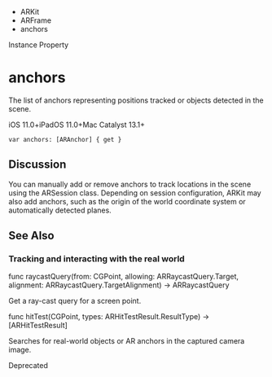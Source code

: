 

- ARKit
- ARFrame
-  anchors 

Instance Property

# anchors

The list of anchors representing positions tracked or objects detected in the scene.

iOS 11.0+iPadOS 11.0+Mac Catalyst 13.1+

``` source
var anchors: [ARAnchor] { get }
```

## Discussion

You can manually add or remove anchors to track locations in the scene using the ARSession class. Depending on session configuration, ARKit may also add anchors, such as the origin of the world coordinate system or automatically detected planes.

## See Also

### Tracking and interacting with the real world

func raycastQuery(from: CGPoint, allowing: ARRaycastQuery.Target, alignment: ARRaycastQuery.TargetAlignment) -> ARRaycastQuery

Get a ray-cast query for a screen point.

func hitTest(CGPoint, types: ARHitTestResult.ResultType) -> [ARHitTestResult]

Searches for real-world objects or AR anchors in the captured camera image.

Deprecated

